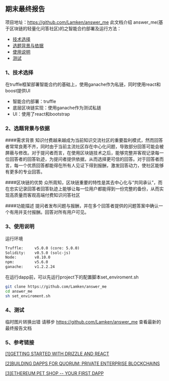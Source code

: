 ## 期末最终报告

项目地址：https://github.com/Lamken/answer_me
此文档介绍 answer_me(基于区块链的轻量化问答社区)的之智能合约部署及运行方法：

- [技术选择](#1技术选择)
- [选题背景与依据](#2选题背景)
- [使用说明](#3使用说明)
- [测试](#4测试)


### 1、技术选择
在truffle框架部署智能合约的基础上，使用ganache作为私链，同时使用react和boost提供UI
* 智能合约部署：truffle
* 底层区块链实现：使用ganache作为测试私链
* UI：使用了react和bootstrap

### 2、选题背景与依据
####需求背景
知识付费越来越成为当前知识交流社区的重要盈利模式，然而回答者常常良莠不齐，同时由于当前主流社区存在中心化问题，导致部分回答可能会被屏蔽与修改。对于提问者而言，在使用区块链技术之后，能够完整并客观记录每一位回答者的回答轨迹，为提问者提供依据，从而选择更可信的回答。对于回答者而言，每一个优质回答都能得在所有人见证下得到报酬，激发回答动力，使社区能够有更多的专业回答。

####区块链的优势
众所周知，区块链重要的特性是其去中心化与“共同承认”，而在忠实记录回答者回答轨迹上能够让每一位用户都能得到一份完整的备份，从而实现高质量而客观高端付费知识问答社区

####功能描述
提问者发布问题与报酬，并在多个回答者提供的问题答案中确认一个有用并支付报酬。回答对所有用户可见。


### 3、使用说明
运行环境
```txt
Truffle:     v5.0.0 (core: 5.0.0)   
Solidity:    v0.5.0 (solc-js)
Node:        v8.10.0
npm:         v5.6.0
ganache:     v1.2.2.24
```

在运行dapp前，可以先运行project下的配置脚本set_enviroment.sh
```bash
git clone https://github.com/Lamken/answer_me
cd answer_me
sh set_enviroment.sh
```

### 4、测试
临时图片转换出错 请移步 https://github.com/Lamken/answer_me 查看最新的最终报告文档

### 5、参考链接
[[1]GETTING STARTED WITH DRIZZLE AND REACT](https://truffleframework.com/tutorials/getting-started-with-drizzle-and-react)

[[2]BUILDING DAPPS FOR QUORUM: PRIVATE ENTERPRISE BLOCKCHAINS](https://en.wikipedia.org/wiki/SHA-1)

[[3]ETHEREUM PET SHOP -- YOUR FIRST DAPP](https://truffleframework.com/tutorials/pet-shop)

